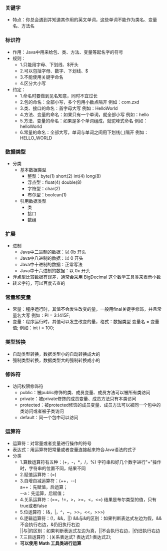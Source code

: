 ### 关键字
* 特点：你总会遇到并知道其作用的英文单词，这些单词不能作为类名、变量名、方法名
### 标识符
* 作用：Java中用来给包、类、方法、变量等起名字的符号
* 规则：
    * 1.只能用字母、下划线、$开头
    * 2.可以包括字母、数字、下划线、$
    * 3.不能使用关键字命名
    * 4.区分大小写
* 约定：
    * 1.命名时要做到见名知意，同时不宜过长
    * 2.包的命名：全部小写，多个包用小数点隔开  例如：com.zxd
    * 3.类、接口的命名：首字母大写  例如：HelloWorld
    * 4.方法、变量的命名：如果只有一个单词，就全部小写  例如：hello
    * 5.方法、变量的命名：如果是多个单词组成，就驼峰式命名  例如：helloWorld
    * 6.常量的命名：全部大写，单词与单词之间用下划线(_)隔开  例如：HELLO_WORLD
### 数据类型
* 分类
    * 基本数据类型
        * 整型：byte(1)    short(2)    int(4)    long(8)
        * 浮点型：float(4)    double(8)
        * 字符型：char(2)
        * 布尔型：boolean(1)
    * 引用数据类型
        * 类
        * 接口
        * 数组
### 扩展
* 进制
    * Java中二进制的数据：以 0b 开头
    * Java中八进制的数据：以 0 开头
    * Java中十进制的数据：正常写法
    * Java中十六进制的数据：以 0x 开头
* 浮点型比较数据有误差，通常会采用 BigDecimal 这个数学工具类来表示小数
* 转义字符，可以百度去查的
### 常量和变量
* 常量：程序运行时，其值不会发生改变的量，一般用final关键字修饰，并且常量名大写  例如：PI = 3.1415F;
* 变量：程序运行时，其值可以发生改变的量，格式：数据类型 变量名 = 变量值;  例如：int i = 100;
### 类型转换
* 自动类型转换，数据类型小的自动转换成大的
* 强制类型转换，数据类型大的强制转换成小的
### 修饰符
* 访问权限修饰符
    * public：被public修饰的类、成员变量、成员方法可以被所有类访问
    * private：被private修饰的成员变量、成员方法只有本类访问
    * protected：被protected修饰的成员变量、成员方法可以被同一个包中的类访问或者被子类访问
    * default：同一个包中可以访问
### 运算符
* 运算符：对常量或者变量进行操作的符号
* 表达式：用运算符把常量或者变量连接起来符合Java语法的式子
* 分类
    * 1.算数运算符有五种：(+，-，*，/，%) 字符串和好几个数字进行"+"操作时，字符串的位置不同，结果不同
    * 2.赋值运算符：(=)
    * 3.自增自减运算符：(++，--)  
a++：先赋值，后运算；  
--a：先运算，后赋值；
    * 4.关系运算符：(==，!=，>，>=，<，<=)
结果是布尔类型的值，只有true或者false
    * 5.位运算符：(&，|，^，~，>>，<<，>>>)
    * 6.逻辑运算符：(!，&&，||)
&&与&的区别：如果判断表达式左边为假，&&不会执行右边，&仍旧执行右边  
||与|的区别：如果判断表达式左边为真，||不会执行右边，|仍旧执行右边
    * 7.三目运算符：(关系表达式? 表达式1:表达式2);
    * **可以使用 Math 工具类进行运算**